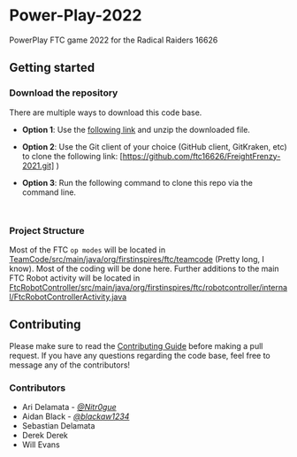 # Power-Play-2022
PowerPlay FTC game 2022 for the Radical Raiders 16626


## Getting started

### Download the repository

There are multiple ways to download this code base.

- **Option 1**: Use the [following link](          ) and unzip the downloaded file.
- **Option 2**: Use the Git client of your choice (GitHub client, GitKraken, etc) to clone the following link: [https://github.com/ftc16626/FreightFrenzy-2021.git]      )
- **Option 3**: Run the following command to clone this repo via the command line.

  `                         `

### Project Structure

Most of the FTC `op modes` will be located in [TeamCode/src/main/java/org/firstinspires/ftc/teamcode](TeamCode/src/main/java/org/firstinspires/ftc/teamcode) (Pretty long, I know). Most of the coding will be done here.
Further additions to the main FTC Robot activity will be located in [FtcRobotController/src/main/java/org/firstinspires/ftc/robotcontroller/internal/FtcRobotControllerActivity.java](FtcRobotController/src/main/java/org/firstinspires/ftc/robotcontroller/internal/FtcRobotControllerActivity.java)

## Contributing

Please make sure to read the [Contributing Guide](CONTRIBUTING.md) before making a pull request. If you have any questions regarding the code base, feel free to message any of the contributors!

### Contributors
- Ari Delamata - [_@Nitr0gue_](https://github.com/Nitr0gue)
- Aidan Black - [_@blackaw1234_](https://github.com/blackaw1234)
- Sebastian Delamata
- Derek Derek
- Will Evans
